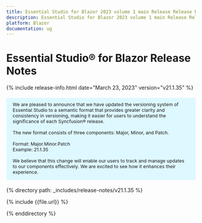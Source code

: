 ```yaml
---
title: Essential Studio for Blazor 2023 volume 1 main Release Release Notes  
description: Essential Studio for Blazor 2023 volume 1 main Release Release Notes  
platform: Blazor
documentation: ug
---
```


# Essential Studio&reg; for Blazor  Release Notes  

{% include release-info.html date="March 23, 2023"   version="v21.1.35" %} 

<style>
#license {
    font-size: .88em!important;
margin-top: 1.5em;     margin-bottom: 1.5em;
    background-color: #def8ff;
    padding: 10px 17px 14px;
}
</style>

<div id="license">
We are pleased to announce that we have updated the versioning system of Essential Studio to a semantic format that provides greater clarity and consistency in versioning, making it easier for users to understand the significance of each Syncfusion&reg; release.
<br>
<br> The new format consists of three components: Major, Minor, and Patch.
<br>
<br> Format: Major.Minor.Patch
<br> Example: 21.1.35
<br>
<br> We believe that this change will enable our users to track and manage updates to our components effectively. We are excited to see how it enhances their experience.
</div>


{% directory path: _includes/release-notes/v21.1.35 %}

{% include {{file.url}} %}

{% enddirectory %}